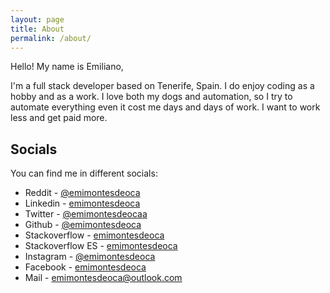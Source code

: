 ```yaml
---
layout: page
title: About
permalink: /about/
---
```


Hello! My name is Emiliano, 

I'm a full stack developer based on Tenerife, Spain. I do enjoy coding as a hobby and as a work. I love both my dogs and automation, so I try to automate everything even it cost me days and days of work. I want to work less and get paid more.

## Socials

You can find me in different socials:

- Reddit - [@emimontesdeoca](https://www.reddit.com/user/emontesdeoca/)
- Linkedin - [emimontesdeoca](https://www.linkedin.com/in/emimontesdeoca/)
- Twitter - [@emimontesdeocaa](https://twitter.com/emimontesdeocaa)
- Github - [@emimontesdeoca](https://github.com/emimontesdeoca)
- Stackoverflow - [emimontesdeoca](https://stackoverflow.com/users/7823470/emiliano-montesdeoca)
- Stackoverflow ES - [emimontesdeoca](https://es.stackoverflow.com/users/82094/emiliano-montesdeoca)
- Instagram - [@emimontesdeoca](https://www.instagram.com/emimontesdeoca/)
- Facebook - [emimontesdeoca](https://www.facebook.com/emimontesdeocadelpuerto)
- Mail - [emimontesdeoca@outlook.com](mailto:emimontesdeoca@outlook.com)




